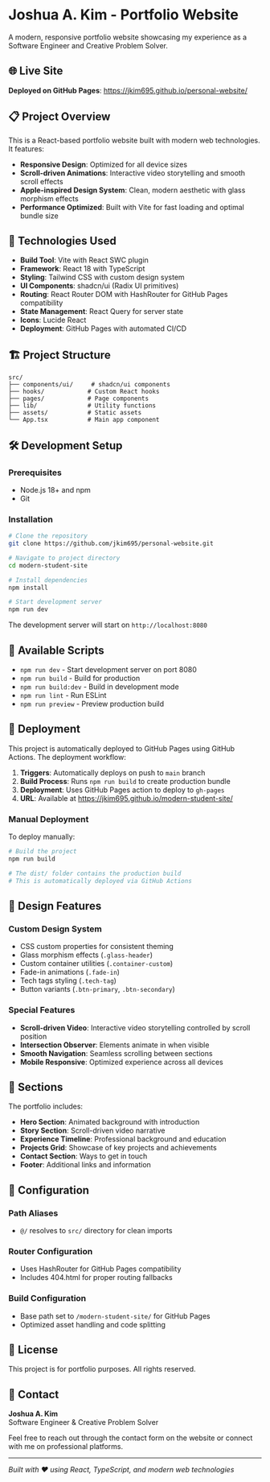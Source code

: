 # Joshua A. Kim - Portfolio Website

A modern, responsive portfolio website showcasing my experience as a Software Engineer and Creative Problem Solver.

## 🌐 Live Site

**Deployed on GitHub Pages**: https://jkim695.github.io/personal-website/

## 📋 Project Overview

This is a React-based portfolio website built with modern web technologies. It features:

- **Responsive Design**: Optimized for all device sizes
- **Scroll-driven Animations**: Interactive video storytelling and smooth scroll effects
- **Apple-inspired Design System**: Clean, modern aesthetic with glass morphism effects
- **Performance Optimized**: Built with Vite for fast loading and optimal bundle size

## 🚀 Technologies Used

- **Build Tool**: Vite with React SWC plugin
- **Framework**: React 18 with TypeScript
- **Styling**: Tailwind CSS with custom design system
- **UI Components**: shadcn/ui (Radix UI primitives)
- **Routing**: React Router DOM with HashRouter for GitHub Pages compatibility
- **State Management**: React Query for server state
- **Icons**: Lucide React
- **Deployment**: GitHub Pages with automated CI/CD

## 🏗️ Project Structure

```
src/
├── components/ui/     # shadcn/ui components
├── hooks/            # Custom React hooks
├── pages/            # Page components
├── lib/              # Utility functions
├── assets/           # Static assets
└── App.tsx           # Main app component
```

## 🛠️ Development Setup

### Prerequisites

- Node.js 18+ and npm
- Git

### Installation

```bash
# Clone the repository
git clone https://github.com/jkim695/personal-website.git

# Navigate to project directory
cd modern-student-site

# Install dependencies
npm install

# Start development server
npm run dev
```

The development server will start on `http://localhost:8080`

## 📜 Available Scripts

- `npm run dev` - Start development server on port 8080
- `npm run build` - Build for production
- `npm run build:dev` - Build in development mode
- `npm run lint` - Run ESLint
- `npm run preview` - Preview production build

## 🚀 Deployment

This project is automatically deployed to GitHub Pages using GitHub Actions. The deployment workflow:

1. **Triggers**: Automatically deploys on push to `main` branch
2. **Build Process**: Runs `npm run build` to create production bundle
3. **Deployment**: Uses GitHub Pages action to deploy to `gh-pages`
4. **URL**: Available at https://jkim695.github.io/modern-student-site/

### Manual Deployment

To deploy manually:

```bash
# Build the project
npm run build

# The dist/ folder contains the production build
# This is automatically deployed via GitHub Actions
```

## 🎨 Design Features

### Custom Design System
- CSS custom properties for consistent theming
- Glass morphism effects (`.glass-header`)
- Custom container utilities (`.container-custom`)
- Fade-in animations (`.fade-in`)
- Tech tags styling (`.tech-tag`)
- Button variants (`.btn-primary`, `.btn-secondary`)

### Special Features
- **Scroll-driven Video**: Interactive video storytelling controlled by scroll position
- **Intersection Observer**: Elements animate in when visible
- **Smooth Navigation**: Seamless scrolling between sections
- **Mobile Responsive**: Optimized experience across all devices

## 📱 Sections

The portfolio includes:

- **Hero Section**: Animated background with introduction
- **Story Section**: Scroll-driven video narrative
- **Experience Timeline**: Professional background and education
- **Projects Grid**: Showcase of key projects and achievements
- **Contact Section**: Ways to get in touch
- **Footer**: Additional links and information

## 🔧 Configuration

### Path Aliases
- `@/` resolves to `src/` directory for clean imports

### Router Configuration
- Uses HashRouter for GitHub Pages compatibility
- Includes 404.html for proper routing fallbacks

### Build Configuration
- Base path set to `/modern-student-site/` for GitHub Pages
- Optimized asset handling and code splitting

## 📄 License

This project is for portfolio purposes. All rights reserved.

## 🤝 Contact

**Joshua A. Kim**  
Software Engineer & Creative Problem Solver

Feel free to reach out through the contact form on the website or connect with me on professional platforms.

---

*Built with ❤️ using React, TypeScript, and modern web technologies*